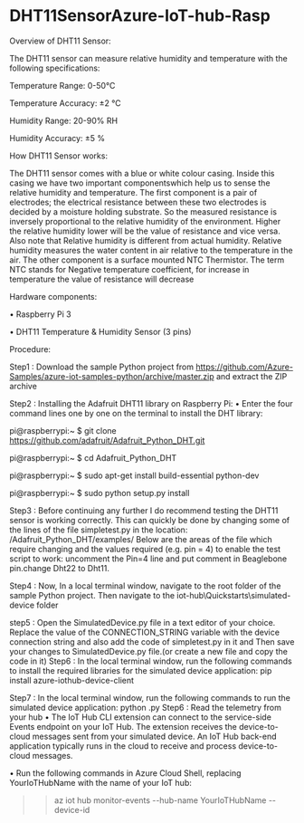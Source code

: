 # DHT11SensorAzure-IoT-hub-Rasp

Overview of DHT11 Sensor:

The DHT11 sensor can measure relative humidity and temperature with the following specifications:

Temperature Range: 0-50°C

Temperature Accuracy: ±2 °C

Humidity Range: 20-90% RH

Humidity Accuracy: ±5 %

How DHT11 Sensor works:

The DHT11 sensor comes with a blue or white colour casing. Inside this casing we have two important componentswhich help us to sense the relative humidity and temperature. The first component is a pair of electrodes; the electrical resistance between these two electrodes is decided by a moisture holding substrate. So the measured resistance is inversely proportional to the relative humidity of the environment. Higher the relative humidity lower will be the value of resistance and vice versa.  Also note that Relative humidity is different from actual humidity. Relative humidity measures the water content in air relative to the temperature in the air.
The other component is a surface mounted NTC Thermistor. The term NTC stands for Negative temperature coefficient, for increase in temperature the value of resistance will decrease

Hardware components:

•	Raspberry Pi 3

•	DHT11 Temperature & Humidity Sensor (3 pins)

Procedure:

Step1 :
Download the sample Python project from https://github.com/Azure-Samples/azure-iot-samples-python/archive/master.zip and extract the ZIP archive

Step2 :
Installing the Adafruit DHT11 library on Raspberry Pi:
•	Enter the four command lines one by one on the terminal to install the DHT library:

pi@raspberrypi:~ $ git clone https://github.com/adafruit/Adafruit_Python_DHT.git 

pi@raspberrypi:~ $ cd Adafruit_Python_DHT

pi@raspberrypi:~ $ sudo apt-get install build-essential python-dev 

pi@raspberrypi:~ $ sudo python setup.py install

Step3 :
Before continuing any further I do recommend testing the DHT11 sensor is working correctly.
This can quickly be done by changing some of the lines of the file simpletest.py in the location: /Adafruit_Python_DHT/examples/
Below are the areas of the file which require changing and the values required (e.g. pin = 4) to enable the test script to work:
uncomment the Pin=4 line and put comment in Beaglebone pin.change Dht22 to Dht11.

Step4 :
Now, In a local terminal window, navigate to the root folder of the sample Python project. Then navigate to the iot-hub\Quickstarts\simulated-device folder

step5 :
Open the SimulatedDevice.py file in a text editor of your choice.
Replace the value of the CONNECTION_STRING variable with the device connection string
and also add the code of simpletest.py in it and Then save your changes to SimulatedDevice.py file.(or create a new file and copy the code in it)
Step6 :
In the local terminal window, run the following commands to install the required libraries for the simulated device application:
pip install azure-iothub-device-client

Step7 :
In the local terminal window, run the following commands to run the simulated device application:
python <urfilename>.py
Step6 :
Read the telemetry from your hub
•	The IoT Hub CLI extension can connect to the service-side Events endpoint on your IoT Hub. The extension receives the device-to-cloud messages sent from your simulated device. An IoT Hub back-end application typically runs in the cloud to receive and process device-to-cloud messages.

•	Run the following commands in Azure Cloud Shell, replacing YourIoTHubName with the name of your IoT hub:

>>az iot hub monitor-events --hub-name YourIoTHubName --device-id <urdevicename>





